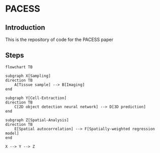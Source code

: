 # PACESS

## Introduction

This is the repository of code for the PACESS paper

## Steps

```mermaid
flowchart TB

subgraph X[Sampling]
direction TB
    A[Tissue sample] --> B[Imaging]
end

subgraph Y[Cell-Extraction]
direction TB
    C[2D object detection neural network] --> D[3D prediction]
end

subgraph Z[Spatial-Analysis]
direction TB
    E[Spatial autocorrelation] --> F[Spatially-weighted regression model]
end

X --> Y --> Z



```